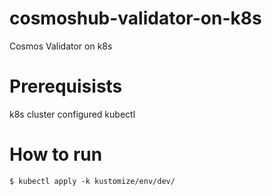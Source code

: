 # cosmoshub-validator-on-k8s
Cosmos Validator on k8s

# Prerequisists
k8s cluster configured
kubectl

# How to run
```
$ kubectl apply -k kustomize/env/dev/
```